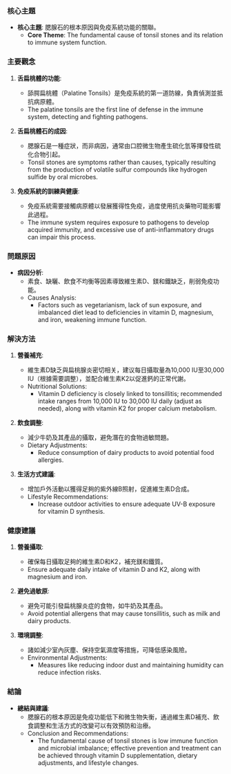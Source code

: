 ### 核心主題
- **核心主題**: 腮腺石的根本原因與免疫系統功能的關聯。
  - **Core Theme**: The fundamental cause of tonsil stones and its relation to immune system function.

### 主要觀念
1. **舌扁桃體的功能**:
   - 舔腭扁桃體（Palatine Tonsils）是免疫系統的第一道防線，負責偵測並抵抗病原體。
   - The palatine tonsils are the first line of defense in the immune system, detecting and fighting pathogens.

2. **舌扁桃體石的成因**:
   - 腮腺石是一種症狀，而非病因，通常由口腔微生物產生硫化氫等揮發性硫化合物引起。
   - Tonsil stones are symptoms rather than causes, typically resulting from the production of volatile sulfur compounds like hydrogen sulfide by oral microbes.

3. **免疫系統的訓練與健康**:
   - 免疫系統需要接觸病原體以發展獲得性免疫，過度使用抗炎藥物可能影響此過程。
   - The immune system requires exposure to pathogens to develop acquired immunity, and excessive use of anti-inflammatory drugs can impair this process.

### 問題原因
- **病因分析**:
  - 素食、缺曬、飲食不均衡等因素導致維生素D、鎂和鐵缺乏，削弱免疫功能。
  - Causes Analysis:
    - Factors such as vegetarianism, lack of sun exposure, and imbalanced diet lead to deficiencies in vitamin D, magnesium, and iron, weakening immune function.

### 解決方法
1. **營養補充**:
   - 維生素D缺乏與扁桃腺炎密切相关，建议每日攝取量為10,000 IU至30,000 IU（根據需要調整），並配合維生素K2以促進鈣的正常代謝。
   - Nutritional Solutions:
     - Vitamin D deficiency is closely linked to tonsillitis; recommended intake ranges from 10,000 IU to 30,000 IU daily (adjust as needed), along with vitamin K2 for proper calcium metabolism.

2. **飲食調整**:
   - 減少牛奶及其產品的攝取，避免潛在的食物過敏問題。
   - Dietary Adjustments:
     - Reduce consumption of dairy products to avoid potential food allergies.

3. **生活方式建議**:
   - 增加戶外活動以獲得足夠的紫外線B照射，促進維生素D合成。
   - Lifestyle Recommendations:
     - Increase outdoor activities to ensure adequate UV-B exposure for vitamin D synthesis.

### 健康建議
1. **營養攝取**:
   - 確保每日攝取足夠的維生素D和K2，補充鎂和鐵質。
   - Ensure adequate daily intake of vitamin D and K2, along with magnesium and iron.

2. **避免過敏原**:
   - 避免可能引發扁桃腺炎症的食物，如牛奶及其產品。
   - Avoid potential allergens that may cause tonsillitis, such as milk and dairy products.

3. **環境調整**:
   - 諸如減少室內灰塵、保持空氣濕度等措施，可降低感染風險。
   - Environmental Adjustments:
     - Measures like reducing indoor dust and maintaining humidity can reduce infection risks.

### 結論
- **總結與建議**:
  - 腮腺石的根本原因是免疫功能低下和微生物失衡，通過維生素D補充、飲食調整和生活方式的改變可以有效預防和治療。
  - Conclusion and Recommendations:
    - The fundamental cause of tonsil stones is low immune function and microbial imbalance; effective prevention and treatment can be achieved through vitamin D supplementation, dietary adjustments, and lifestyle changes.